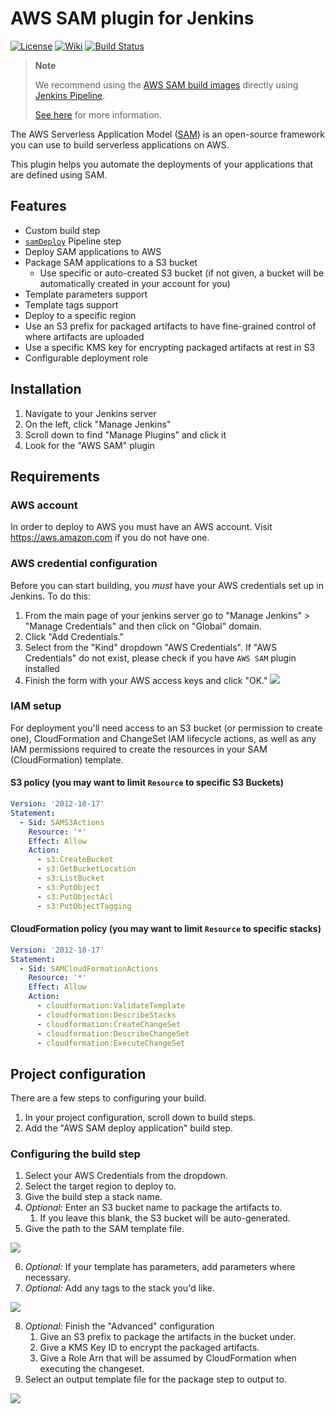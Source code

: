 # AWS SAM plugin for Jenkins

[![License](https://img.shields.io/github/license/jenkinsci/aws-sam-plugin.svg)](LICENSE)
[![Wiki](https://img.shields.io/badge/AWS%20SAM-plugin-blue.svg?style=flat)](https://plugins.jenkins.io/aws-sam/)
[![Build Status](https://ci.jenkins.io/buildStatus/icon?job=Plugins/aws-sam-plugin/master)](https://ci.jenkins.io/job/Plugins/job/aws-sam-plugin/job/master/)

> **Note**
>
> We recommend using the [AWS SAM build images](https://docs.aws.amazon.com/serverless-application-model/latest/developerguide/serverless-image-repositories.html) directly using [Jenkins Pipeline](https://www.jenkins.io/doc/book/pipeline/docker/).
>
> [See here](https://docs.aws.amazon.com/serverless-application-model/latest/developerguide/serverless-generating-example-ci-cd-others.html) for more information.

The AWS Serverless Application Model ([SAM](https://docs.aws.amazon.com/serverless-application-model/latest/developerguide/what-is-sam.html)) is an open-source framework you can use to build serverless applications on AWS.

This plugin helps you automate the deployments of your applications that are defined using SAM.

## Features

- Custom build step
- [`samDeploy`](https://www.jenkins.io/doc/pipeline/steps/aws-sam/) Pipeline step
- Deploy SAM applications to AWS
- Package SAM applications to a S3 bucket
    - Use specific or auto-created S3 bucket (if not given, a bucket will be automatically created in your account for you)
- Template parameters support
- Template tags support
- Deploy to a specific region
- Use an S3 prefix for packaged artifacts to have fine-grained control of where artifacts are uploaded
- Use a specific KMS key for encrypting packaged artifacts at rest in S3
- Configurable deployment role

## Installation

1. Navigate to your Jenkins server
2. On the left, click "Manage Jenkins"
3. Scroll down to find "Manage Plugins" and click it
4. Look for the "AWS SAM" plugin

## Requirements

### AWS account

In order to deploy to AWS you must have an AWS account. Visit https://aws.amazon.com if you do not have one.

### AWS credential configuration

Before you can start building, you _must_ have your AWS credentials set up in Jenkins.
To do this:

1. From the main page of your jenkins server go to "Manage Jenkins" > "Manage Credentials" and then click on "Global" domain.
2. Click "Add Credentials."
3. Select from the "Kind" dropdown "AWS Credentials". If "AWS Credentials" do not exist, please check if you have `AWS SAM` plugin installed
4. Finish the form with your AWS access keys and click "OK."
  ![](media/configure-credentials-new.png)

### IAM setup

For deployment you'll need access to an S3 bucket (or permission to create one), 
CloudFormation and ChangeSet IAM lifecycle actions, as well as any IAM permissions
required to create the resources in your SAM (CloudFormation) template.

#### S3 policy (you may want to limit `Resource` to specific S3 Buckets)

```yaml
Version: '2012-10-17'
Statement:
  - Sid: SAMS3Actions
    Resource: '*'
    Effect: Allow
    Action:
      - s3:CreateBucket
      - s3:GetBucketLocation
      - s3:ListBucket
      - s3:PutObject
      - s3:PutObjectAcl
      - s3:PutObjectTagging
```

#### CloudFormation policy (you may want to limit `Resource` to specific stacks)

```yaml
Version: '2012-10-17'
Statement:
  - Sid: SAMCloudFormationActions
    Resource: '*'
    Effect: Allow
    Action:
      - cloudformation:ValidateTemplate
      - cloudformation:DescribeStacks
      - cloudformation:CreateChangeSet
      - cloudformation:DescribeChangeSet
      - cloudformation:ExecuteChangeSet
```

## Project configuration

There are a few steps to configuring your build.

1. In your project configuration, scroll down to build steps.
2. Add the "AWS SAM deploy application" build step.

### Configuring the build step

1. Select your AWS Credentials from the dropdown.
2. Select the target region to deploy to.
3. Give the build step a stack name.
4. _Optional:_ Enter an S3 bucket name to package the artifacts to.
    1. If you leave this blank, the S3 bucket will be auto-generated.
5. Give the path to the SAM template file.

  ![](media/sam-deploy-application-1.png)

6. _Optional:_ If your template has parameters, add parameters where necessary.
7. _Optional:_ Add any tags to the stack you'd like.

  ![](media/sam-deploy-application-2.png)

8. _Optional:_ Finish the "Advanced" configuration
    1. Give an S3 prefix to package the artifacts in the bucket under.
    2. Give a KMS Key ID to encrypt the packaged artifacts.
    3. Give a Role Arn that will be assumed by CloudFormation when executing the changeset.
9. Select an output template file for the package step to output to.

  ![](media/sam-deploy-application-3.png)
